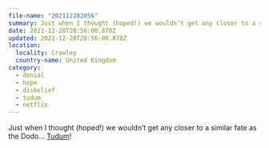 ```yaml
---
file-name: "202112282056"
summary: Just when I thought (hoped!) we wouldn’t get any closer to a similar fate as the Dodo… Tudum.
date: 2021-12-28T20:56:00.878Z
updated: 2021-12-28T20:56:00.878Z
location:
  locality: Crawley
  country-name: United Kingdom
category:
  - denial
  - hope
  - disbelief
  - tudum
  - netflix
---
```


Just when I thought (hoped!) we wouldn’t get any closer to a similar fate as the Dodo&hellip; [Tudum](https://www.netflix.com/tudum/videos/welcome-to-tudum)!
